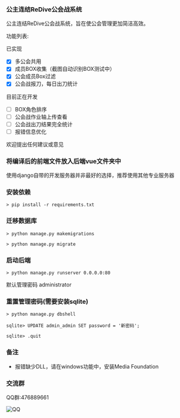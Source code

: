 ### 公主连结ReDive公会战系统
公主连结ReDive公会战系统，旨在使公会管理更加简洁高效。

功能列表:

已实现

- [x] 多公会共用
- [x] 成员BOX收集（截图自动识别BOX测试中）
- [x] 公会成员Box过滤
- [x] 公会战报刀，每日出刀统计

目前正在开发

- [ ] BOX角色排序
- [ ] 公会战作业轴上传查看
- [ ] 公会战出刀结果完全统计
- [ ] 报错信息优化

欢迎提出任何建议或意见

### 将编译后的前端文件放入后端vue文件夹中

使用django自带的开发服务器并非最好的选择，推荐使用其他专业服务器


### 安装依赖

`> pip install -r requirements.txt`



### 迁移数据库

`> python manage.py makemigrations`

`> python manage.py migrate`



### 启动后端

`> python manage.py runserver 0.0.0.0:80`


默认管理密码 administrator

### 重置管理密码(需要安装sqlite)

`> python manage.py dbshell`

`sqlite> UPDATE admin_admin SET password = '新密码';`

`sqlite> .quit`

### 备注

- 报错缺少DLL，请在windows功能中，安装Media Foundation

### 交流群

QQ群:476889661

![QQ](https://github.com/CJowo/pcr-guild-django/blob/master/QQ.png)
